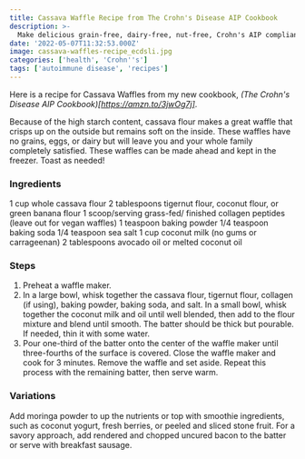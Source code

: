 ```yaml
---
title: Cassava Waffle Recipe from The Crohn's Disease AIP Cookbook
description: >-
  Make delicious grain-free, dairy-free, nut-free, Crohn's AIP compliant waffles in 15 minutes for a comforting breakfast.
date: '2022-05-07T11:32:53.000Z'
image: cassava-waffles-recipe_ecdsli.jpg
categories: ['health', 'Crohn''s']
tags: ['autoimmune disease', 'recipes']
---
```


Here is a recipe for Cassava Waffles from my new cookbook, *(The Crohn's Disease AIP Cookbook)[https://amzn.to/3jwOg7j]*.

Because of the high starch content, cassava flour makes a great waffle that crisps up on the outside but remains soft on the inside. These waffles have no grains, eggs, or dairy but will leave you and your whole family completely satisfied. These waffles can be made ahead and kept in the freezer. Toast as needed!

### Ingredients

1 cup whole cassava flour
2 tablespoons tigernut flour, coconut flour, or green banana flour
1 scoop/serving grass-fed/ finished collagen peptides (leave out for vegan waffles)
1 teaspoon baking powder 1/4 teaspoon baking soda
1/4 teaspoon sea salt
1 cup coconut milk (no gums or carrageenan)
2 tablespoons avocado oil or melted coconut oil

### Steps
1. Preheat a waffle maker.
2. In a large bowl, whisk together the cassava flour, tigernut flour, collagen (if using), baking powder, baking soda, and salt. In a small bowl, whisk together the coconut milk and oil until well blended, then add to the flour mixture and blend until smooth. The batter should be thick but pourable. If needed, thin it with some water.
3. Pour one-third of the batter onto the center of the waffle maker until three-fourths of the surface
is covered. Close the waffle maker and cook for
3 minutes. Remove the waffle and set aside. Repeat this process with the remaining batter, then serve warm.
### Variations 
Add moringa powder to up the nutrients or top with smoothie ingredients, such as coconut yogurt, fresh berries, or peeled and sliced stone fruit. For a savory approach, add rendered and chopped uncured bacon to the batter or serve with breakfast sausage.
